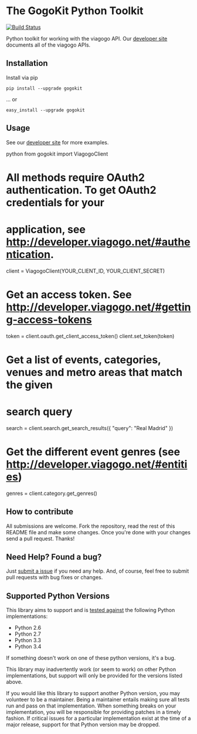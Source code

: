# The GogoKit Python Toolkit

[![Build Status](https://travis-ci.org/viagogo/gogokit.py.svg?branch=master)][travis]

[travis]: https://travis-ci.org/viagogo/gogokit.py
[apidocs]: http://developer.viagogo.net
[submitanissue]: https://github.com/viagogo/gogokit.py/issues
[apidocsgettingstarted]: http://developer.viagogo.net/#getting-started

Python toolkit for working with the viagogo API. Our [developer site][apidocs]
documents all of the viagogo APIs.


## Installation

Install via pip

    pip install --upgrade gogokit

... or

    easy_install --upgrade gogokit


## Usage

See our [developer site][apidocsgettingstarted] for more examples.

python
from gogokit import ViagogoClient

# All methods require OAuth2 authentication. To get OAuth2 credentials for your
# application, see http://developer.viagogo.net/#authentication.
client = ViagogoClient(YOUR_CLIENT_ID, YOUR_CLIENT_SECRET)


# Get an access token. See http://developer.viagogo.net/#getting-access-tokens
token = client.oauth.get_client_access_token()
client.set_token(token)


# Get a list of events, categories, venues and metro areas that match the given
# search query
search = client.search.get_search_results({ "query": "Real Madrid" })

# Get the different event genres (see http://developer.viagogo.net/#entities)
genres = client.category.get_genres()


## How to contribute

All submissions are welcome. Fork the repository, read the rest of this README
file and make some changes. Once you're done with your changes send a pull
request. Thanks!


## Need Help? Found a bug?

Just [submit a issue][submitanissue] if you need any help. And, of course, feel
free to submit pull requests with bug fixes or changes.


## Supported Python Versions

This library aims to support and is [tested against][travis] the following Python
implementations:

* Python 2.6
* Python 2.7
* Python 3.3
* Python 3.4

If something doesn't work on one of these python versions, it's a bug.

This library may inadvertently work (or seem to work) on other Python
implementations, but support will only be provided for the versions listed
above.

If you would like this library to support another Python version, you may
volunteer to be a maintainer. Being a maintainer entails making sure all tests
run and pass on that implementation. When something breaks on your
implementation, you will be responsible for providing patches in a timely
fashion. If critical issues for a particular implementation exist at the time
of a major release, support for that Python version may be dropped.
